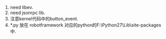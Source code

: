 1. need libev.
2. need jsonrpc lib.
3. 注意kernel代码中的button_event.
4. *.py 放在 robotframework 对应的python的F:\Python27\Lib\site-packages中.
